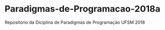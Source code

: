 # Paradigmas-de-Programacao-2018a
  Repositório da Diciplina de Paradigmas de Programação UFSM 2018
